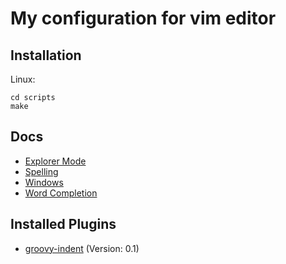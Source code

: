 # My configuration for vim editor


## Installation

Linux:
```
cd scripts
make
```

## Docs

- [Explorer Mode](doc/explorer_mode.md)
- [Spelling](doc/spelling.md)
- [Windows](doc/windows.md)
- [Word Completion](doc/word_completion.md)


## Installed Plugins

- [groovy-indent](http://www.vim.org/scripts/script.php?script_id=2961) (Version: 0.1)

